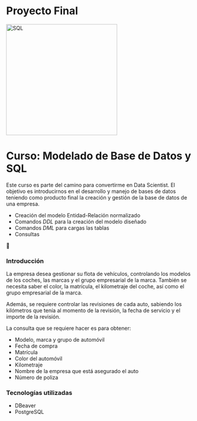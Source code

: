 # Proyecto Final 
<img src="https://www.stonebranch.com/integration-hub/media/3c/64/66/1636642258/Stonebranch_SQL_Vendor_Product_Logo.svg" align= "center" alt = "SQL"  width=300/>

#  Curso: Modelado de Base de Datos y SQL

Este curso es parte del camino para convertirme en Data Scientist. El objetivo es introducirnos en el desarrollo y manejo de bases de datos teniendo como producto final la creación y gestión de la base de datos de una empresa. 

- Creación del modelo Entidad-Relación normalizado
- Comandos *DDL* para la creación del modelo diseñado
- Comandos *DML* para cargas las tablas
- Consultas

🚀

### Introducción

La empresa desea gestionar su flota de vehículos, controlando los modelos de los coches, las marcas y el grupo empresarial de la marca. También se necesita saber el color, la matrícula, el kilometraje del coche, así como el grupo empresarial de la marca.

Además, se requiere controlar las revisiones de cada auto, sabiendo los kilómetros que tenía al momento de la revisión, la fecha de servicio y el importe de la revisión.

La consulta que se requiere hacer es para obtener:

- Modelo, marca y grupo de automóvil
- Fecha de compra
- Matrícula
- Color del automóvil
- Kilometraje
- Nombre de la empresa que está asegurado el auto
- Número de poliza

### Tecnologías utilizadas

- DBeaver
-  PostgreSQL
